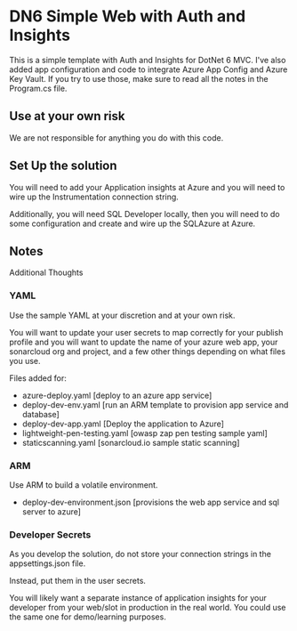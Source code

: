# DN6 Simple Web with Auth and Insights

This is a simple template with Auth and Insights for DotNet 6 MVC.  I've also added app configuration and code to integrate Azure App Config and Azure Key Vault.  If you try to use those, make sure to read all the notes in the Program.cs file.  

## Use at your own risk

We are not responsible for anything you do with this code.

## Set Up the solution

You will need to add your Application insights at Azure and you will need to wire up the Instrumentation connection string.

Additionally, you will need SQL Developer locally, then you will need to do some configuration and create and wire up the SQLAzure at Azure.

## Notes

Additional Thoughts

### YAML

Use the sample YAML at your discretion and at your own risk.

You will want to update your user secrets to map correctly for your publish profile and you will want to update the name of your azure web app, your sonarcloud org and project, and a few other things depending on what files you use.

Files added for:

- azure-deploy.yaml [deploy to an azure app service]
- deploy-dev-env.yaml [run an ARM template to provision app service and database]
- deploy-dev-app.yaml [Deploy the application to Azure]
- lightweight-pen-testing.yaml [owasp zap pen testing sample yaml]
- staticscanning.yaml [sonarcloud.io sample static scanning]

### ARM

Use ARM to build a volatile environment.

- deploy-dev-environment.json [provisions the web app service and sql server to azure]  

### Developer Secrets

As you develop the solution, do not store your connection strings in the appsettings.json file.

Instead, put them in the user secrets.

You will likely want a separate instance of application insights for your developer from your web/slot in production in the real world.  You could use the same one for demo/learning purposes.
